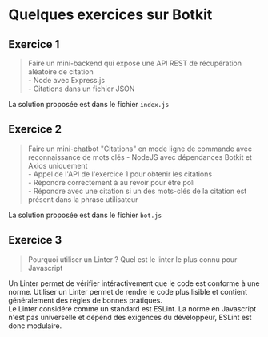 # Quelques exercices sur Botkit

## Exercice 1
> Faire un mini-backend qui expose une API REST de récupération aléatoire de citation \
\- Node avec Express.js \
\- Citations dans un fichier JSON

La solution proposée est dans le fichier `index.js`

## Exercice 2
> Faire un mini-chatbot "Citations" en mode ligne de commande avec reconnaissance de mots clés
\- NodeJS avec dépendances Botkit et Axios uniquement \
\- Appel de l'API de l'exercice 1 pour obtenir les citations \
\- Répondre correctement à au revoir pour être poli \
\- Répondre avec une citation si un des mots-clés de la citation est présent dans la phrase utilisateur 

La solution proposée est dans le fichier `bot.js`

## Exercice 3
> Pourquoi utiliser un Linter ? Quel est le linter le plus connu pour Javascript

Un Linter permet de vérifier intéractivement que le code est conforme à une norme. Utiliser un Linter permet de rendre
le code plus lisible et contient généralement des règles de bonnes pratiques.  \
Le Linter considéré comme un standard est ESLint. La norme en Javascript n'est pas universelle et dépend des exigences
du développeur, ESLint est donc modulaire.